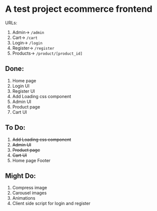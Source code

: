 # A test project ecommerce frontend

URLs:
1. Admin-> `/admin`
2. Cart-> `/cart`
3. Login-> `/login`
4. Register-> `/register`
4. Products-> `/product/[product_id]`

## Done:
1. Home page
2. Login UI
3. Register UI
4. Add Loading css component
5. Admin UI
6. Product page
7. Cart UI

## To Do:
1. <del>Add Loading css component</del>
2. <del>Admin UI </del>
3. <del>Product page</del>
4. <del>Cart UI</del>
5. Home page Footer

## Might Do:
1. Compress image
2. Carousel images
3. Animations
4. Client side script for login and register
